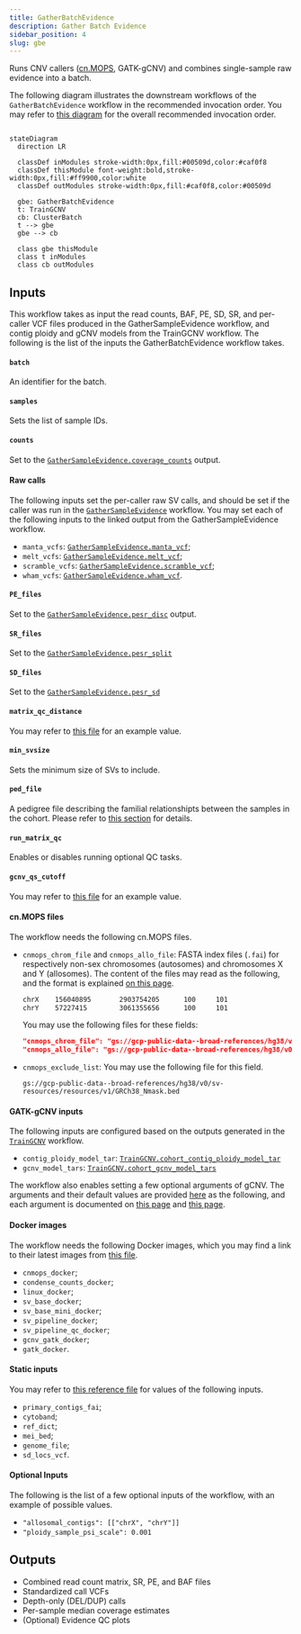 ```yaml
---
title: GatherBatchEvidence
description: Gather Batch Evidence
sidebar_position: 4
slug: gbe
---
```


Runs CNV callers ([cn.MOPS](https://academic.oup.com/nar/article/40/9/e69/1136601), GATK-gCNV) 
and combines single-sample raw evidence into a batch.

The following diagram illustrates the downstream workflows of the `GatherBatchEvidence` workflow 
in the recommended invocation order. You may refer to 
[this diagram](https://github.com/broadinstitute/gatk-sv/blob/main/terra_pipeline_diagram.jpg) 
for the overall recommended invocation order.

```mermaid

stateDiagram
  direction LR
  
  classDef inModules stroke-width:0px,fill:#00509d,color:#caf0f8
  classDef thisModule font-weight:bold,stroke-width:0px,fill:#ff9900,color:white
  classDef outModules stroke-width:0px,fill:#caf0f8,color:#00509d

  gbe: GatherBatchEvidence
  t: TrainGCNV
  cb: ClusterBatch
  t --> gbe
  gbe --> cb
  
  class gbe thisModule
  class t inModules
  class cb outModules
```

## Inputs
This workflow takes as input the read counts, BAF, PE, SD, SR, and per-caller VCF files 
produced in the GatherSampleEvidence workflow, and contig ploidy and gCNV models from 
the TrainGCNV workflow.
The following is the list of the inputs the GatherBatchEvidence workflow takes.


#### `batch`
An identifier for the batch.


#### `samples`
Sets the list of sample IDs. 


#### `counts`
Set to the [`GatherSampleEvidence.coverage_counts`](./gse#coverage-counts) output.


#### Raw calls

The following inputs set the per-caller raw SV calls, and should be set 
if the caller was run in the [`GatherSampleEvidence`](./gse) workflow.
You may set each of the following inputs to the linked output from 
the GatherSampleEvidence workflow.


- `manta_vcfs`: [`GatherSampleEvidence.manta_vcf`](./gse#manta-vcf);
- `melt_vcfs`: [`GatherSampleEvidence.melt_vcf`](./gse#melt-vcf);
- `scramble_vcfs`: [`GatherSampleEvidence.scramble_vcf`](./gse#scramble-vcf);
- `wham_vcfs`: [`GatherSampleEvidence.wham_vcf`](./gse#wham-vcf).

#### `PE_files`
Set to the [`GatherSampleEvidence.pesr_disc`](./gse#pesr-disc) output.

#### `SR_files`
Set to the [`GatherSampleEvidence.pesr_split`](./gse#pesr-split)


#### `SD_files`
Set to the [`GatherSampleEvidence.pesr_sd`](./gse#pesr-sd)


#### `matrix_qc_distance`
You may refer to [this file](https://github.com/broadinstitute/gatk-sv/blob/main/inputs/templates/terra_workspaces/cohort_mode/workflow_configurations/GatherBatchEvidence.json.tmpl)
for an example value. 


#### `min_svsize`
Sets the minimum size of SVs to include.


#### `ped_file`
A pedigree file describing the familial relationshipts between the samples in the cohort.
Please refer to [this section](./#ped_file) for details. 


#### `run_matrix_qc`
Enables or disables running optional QC tasks. 


#### `gcnv_qs_cutoff`
You may refer to [this file](https://github.com/broadinstitute/gatk-sv/blob/main/inputs/templates/terra_workspaces/cohort_mode/workflow_configurations/GatherBatchEvidence.json.tmpl)
for an example value. 

#### cn.MOPS files
The workflow needs the following cn.MOPS files.

- `cnmops_chrom_file` and `cnmops_allo_file`: FASTA index files (`.fai`) for respectively 
  non-sex chromosomes (autosomes) and chromosomes X and Y (allosomes). 
  The content of the files may read as the following, 
  and the format is explained [on this page](https://www.htslib.org/doc/faidx.html).

  ```bash
  chrX    156040895       2903754205      100     101
  chrY    57227415        3061355656      100     101
  ```

  You may use the following files for these fields:

  ```json
  "cnmops_chrom_file": "gs://gcp-public-data--broad-references/hg38/v0/sv-resources/resources/v1/autosome.fai"
  "cnmops_allo_file": "gs://gcp-public-data--broad-references/hg38/v0/sv-resources/resources/v1/allosome.fai"
  ```
  
- `cnmops_exclude_list`: You may use the following file for this field.
  ```
  gs://gcp-public-data--broad-references/hg38/v0/sv-resources/resources/v1/GRCh38_Nmask.bed
  ```

#### GATK-gCNV inputs

The following inputs are configured based on the outputs generated in the [`TrainGCNV`](./gcnv) workflow.

- `contig_ploidy_model_tar`: [`TrainGCNV.cohort_contig_ploidy_model_tar`](./gcnv#contig-ploidy-model-tarball)
- `gcnv_model_tars`: [`TrainGCNV.cohort_gcnv_model_tars`](./gcnv#model-tarballs)


The workflow also enables setting a few optional arguments of gCNV.
The arguments and their default values are provided 
[here](https://github.com/broadinstitute/gatk-sv/blob/main/inputs/templates/terra_workspaces/cohort_mode/workflow_configurations/GatherBatchEvidence.json.tmpl) 
as the following, and each argument is documented on 
[this page](https://gatk.broadinstitute.org/hc/en-us/articles/360037593411-PostprocessGermlineCNVCalls)
and
[this page](https://gatk.broadinstitute.org/hc/en-us/articles/360047217671-GermlineCNVCaller).


#### Docker images

The workflow needs the following Docker images, which you may find a link to their 
latest images from [this file](https://github.com/broadinstitute/gatk-sv/blob/main/inputs/values/dockers.json).

  - `cnmops_docker`;
  - `condense_counts_docker`;
  - `linux_docker`;
  - `sv_base_docker`;
  - `sv_base_mini_docker`;
  - `sv_pipeline_docker`;
  - `sv_pipeline_qc_docker`;
  - `gcnv_gatk_docker`;
  - `gatk_docker`.

#### Static inputs

You may refer to [this reference file](https://github.com/broadinstitute/gatk-sv/blob/main/inputs/values/resources_hg38.json)
for values of the following inputs.

 - `primary_contigs_fai`;
 - `cytoband`;
 - `ref_dict`;
 - `mei_bed`;
 - `genome_file`;
 - `sd_locs_vcf`.


#### Optional Inputs
The following is the list of a few optional inputs of the 
workflow, with an example of possible values. 

- `"allosomal_contigs": [["chrX", "chrY"]]`
- `"ploidy_sample_psi_scale": 0.001`





## Outputs

- Combined read count matrix, SR, PE, and BAF files
- Standardized call VCFs
- Depth-only (DEL/DUP) calls
- Per-sample median coverage estimates
- (Optional) Evidence QC plots
